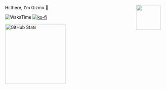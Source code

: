 <p>
  <img src="https://assets.liuli.lol/file/lumina-moe/icons/icon.png" width="80" height="80" align="right">
  <p>Hi there, I'm Gizmo 👋</p>
</p>

![WakaTime](https://img.shields.io/endpoint?url=https://wakapi.dev/api/compat/shields/v1/Gizmo/interval:7_days&style=flat-square&color=2F855A&label=last%207%20days&logo=WakaTime)
[![ko-fi](https://img.shields.io/badge/Ko--fi-Donate!-%23FF5E5B?style=flat-square&logo=ko-fi&logoColor=FFFFFF)](https://ko-fi.com/W7W6ABCJV)

<picture>
  <source media="(prefers-color-scheme: dark)" srcset="https://github-stats.liuli.lol/api?username=GizmoOAO&show_icons=true&include_all_commits=true&count_private=true&hide_border=true&theme=dracula">
  <img src="https://github-stats.liuli.lol/api?username=GizmoOAO&show_icons=true&include_all_commits=true&count_private=true&theme=vue" height="195" title="GitHub Stats">
</picture>
